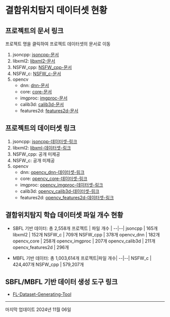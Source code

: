# 결함위치탐지 데이터셋 현황

## 프로젝트의 문서 링크
프로젝트 명을 클릭하여 프로젝트 데이터셋의 문서로 이동
1. jsoncpp: [jsoncpp-문서](/documents/dataset_description/document-jsoncpp.md)
2. libxml2: [libxml2-문서](/documents/dataset_description/document-libxml2.md)
3. NSFW_cpp: [NSFW_cpp-문서](/documents/dataset_description/document-NSFW_cpp.md)
4. NSFW_c: [NSFW_c-문서](/documents/dataset_description/document-NSFW_c.md)
5. opencv
    * dnn: [dnn-문서](/documents/dataset_description/opencv/document-opencv_dnn.md)
    * core: [core-문서](/documents/dataset_description/opencv/document-opencv_core.md)
    * imgproc: [imgproc-문서](/documents/dataset_description/opencv/document-opencv_imgproc.md)
    * calib3d: [calib3d-문서](/documents/dataset_description/opencv/document-opencv_calib3d.md)
    * features2d: [features2d-문서](/documents/dataset_description/opencv/document-opencv_features2d.md)

## 프로젝트의 데이터셋 링크
1. jsoncpp: [jsoncpp-데이터셋-링크](https://drive.google.com/file/d/1R0HTSE3MHSujkNHrmaOGyFRK-5dA4kEk/view?usp=drive_link)
2. libxml2: [libxml-데이터셋-링크](https://drive.google.com/file/d/10HP8t0W60VNx1oAAhmggFFZfZazHChf3/view?usp=drive_link)
3. NSFW_cpp: 공개 미제공
4. NSFW_c: 공개 미제공
5. opencv
    * dnn: [opencv_dnn-데이터셋-링크](https://drive.google.com/file/d/1mL6lSmlHK4sefuCf0Zl6uOOiftZTh8Wy/view?usp=drive_link)
    * core: [opencv_core-데이터셋-링크](https://drive.google.com/file/d/1gQua9HCkridZxemDJJ2XZfHFxuRiQ1xs/view?usp=drive_link)
    * imgproc: [opencv_imgproc-데이터셋-링크](https://drive.google.com/file/d/14W1waiEUk4oh6p9bewN_za5-vGdQMoj2/view?usp=drive_link)
    * calib3d: [opencv_calib3d-데이터셋-링크](https://drive.google.com/file/d/14xNBpvdK_GpyPe6B_C_tnmHeyl4SjtfQ/view?usp=drive_link)
    * features2d: [opencv_features2d-데이터셋-링크](https://drive.google.com/file/d/17NsIqm2wrB9gi5XW2Q9hf-iGqtJN6WHy/view?usp=drive_link)

## 결함위치탐지 학습 데이터셋 파일 개수 현황
* SBFL 기반 데이터: 총 2,558개
    프로젝트 | 파일 개수 |
    --|--|
    jsoncpp | 165개
    libxml2 | 152개
    NSFW_c | 709개
    NSFW_cpp | 378개
    opencv_dnn | 182개
    opencv_core | 258개
    opencv_imgproc | 207개
    opencv_calib3d | 211개
    opencv_features2d | 296개

* MBFL 기반 데이터: 총 1,003,614개
    프로젝트|파일 개수|
    --|--|
    NSFW_c | 424,407개
    NSFW_cpp | 579,207개


## SBFL/MBFL 기반 데이터 생성 도구 링크
* [FL-Dataset-Generating-Tool](https://github.com/yheechan/FL-Dataset-Generating-Tool.git)

---
마지막 업데이트 2024년 11월 06일
